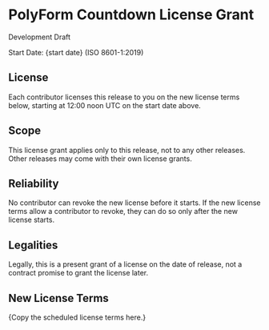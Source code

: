 # PolyForm Countdown License Grant

Development Draft

Start Date: {start date} (ISO 8601-1:2019)

## License

Each contributor licenses this release to you on the new license terms below, starting at 12:00 noon UTC on the start date above.

## Scope

This license grant applies only to this release, not to any other releases.  Other releases may come with their own license grants.

## Reliability

No contributor can revoke the new license before it starts.  If the new license terms allow a contributor to revoke, they can do so only after the new license starts.

## Legalities

Legally, this is a present grant of a license on the date of release, not a contract promise to grant the license later.

## New License Terms

{Copy the scheduled license terms here.}
